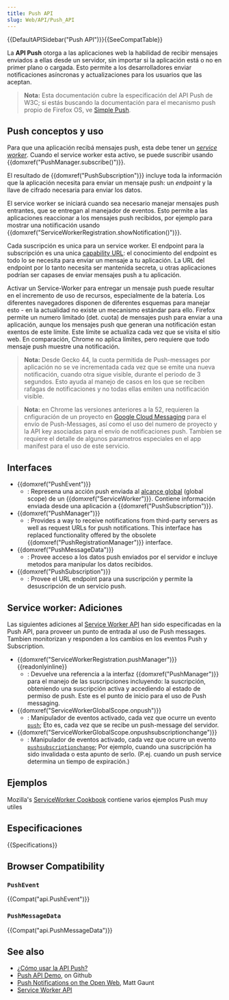 ```yaml
---
title: Push API
slug: Web/API/Push_API
---
```


{{DefaultAPISidebar("Push API")}}{{SeeCompatTable}}

La **API Push** otorga a las aplicaciones web la habilidad de recibir mensajes enviados a ellas desde un servidor, sin importar si la aplicación está o no en primer plano o cargada. Esto permite a los desarrolladores enviar notificaciones asíncronas y actualizaciones para los usuarios que las aceptan.

> **Nota:** Esta documentación cubre la especificación del API Push de W3C; si estás buscando la documentación para el mecanismo push propio de Firefox OS, ve [Simple Push](/es/docs/Web/API/Simple_Push_API).

## Push conceptos y uso

Para que una aplicación recibá mensajes push, esta debe tener un _[service worker](/es/docs/Web/API/ServiceWorker_API)_. Cuando el service worker esta activo, se puede suscribir usando {{domxref("PushManager.subscribe()")}}.

El resultado de {{domxref("PushSubscription")}} incluye toda la información que la aplicación necesita para enviar un mensaje push: un _endpoint_ y la llave de cifrado necesaria para enviar los datos.

El service worker se iniciará cuando sea necesario manejar mensajes push entrantes, que se entregan al manejador de eventos. Esto permite a las aplicaciones reaccionar a los mensajes push recibidos, por ejemplo para mostrar una notiificación usando {{domxref("ServiceWorkerRegistration.showNotification()")}}.

Cada suscripción es unica para un service worker. El endpoint para la subscripción es una unica [capability URL](http://www.w3.org/TR/capability-urls/): el conocimiento del endpoint es todo lo se necesita para enviar un mensaje a tu aplicación. La URL del endpoint por lo tanto necesita ser mantenida secreta, u otras aplicaciones podrían ser capases de enviar mensajes push a tu aplicación.

Activar un Service-Worker para entregar un mensaje push puede resultar en el incremento de uso de recursos, especialmente de la batería. Los diferentes navegadores disponen de diferentes esquemas para manejar esto - en la actualidad no existe un mecanismo estándar para ello. Firefox permite un numero limitado (det. cuota) de mensajes push para enviar a una aplicación, aunque los mensajes push que generan una notificación estan exentos de este límite. Este límite se actualiza cada vez que se visita el sitio web. En comparación, Chrome no aplica límites, pero requiere que todo mensaje push muestre una notificación.

> **Nota:** Desde Gecko 44, la cuota permitida de Push-messages por aplicación no se ve incrementada cada vez que se emite una nueva notificación, cuando otra sigue visible, durante el periodo de 3 segundos. Esto ayuda al manejo de casos en los que se reciben rafagas de notificaciones y no todas ellas emiten una notificación visible.

> **Nota:** en Chrome las versiones anteriores a la 52, requieren la cnfiguración de un proyecto en [Google Cloud Messaging](https://developers.google.com/cloud-messaging/) para el envío de Push-Messages, así como el uso del numero de proyecto y la API key asociadas para el envío de notificaciones push. Tambien se requiere el detalle de algunos parametros especiales en el app manifest para el uso de este servicio.

## Interfaces

- {{domxref("PushEvent")}}
  - : Represena una acción push enviada al [alcance global](/es/docs/Web/API/ServiceWorkerGlobalScope) (global scope) de un {{domxref("ServiceWorker")}}. Contiene información enviada desde una aplicación a {{domxref("PushSubscription")}}.
- {{domxref("PushManager")}}
  - : Provides a way to receive notifications from third-party servers as well as request URLs for push notifications. This interface has replaced functionality offered by the obsolete {{domxref("PushRegistrationManager")}} interface.
- {{domxref("PushMessageData")}}
  - : Provee acceso a los datos push enviados por el servidor e incluye metodos para manipular los datos recibidos.
- {{domxref("PushSubscription")}}
  - : Provee el URL endpoint para una suscripción y permite la desuscripción de un servicio push.

## Service worker: Adiciones

Las siguientes adiciones al [Service Worker API](/es/docs/Web/API/Service_Worker_API) han sido especificadas en la Push API, para proveer un punto de entrada al uso de Push messages. Tambien monitorizan y responden a los cambios en los eventos Push y Subscription.

- {{domxref("ServiceWorkerRegistration.pushManager")}} {{readonlyinline}}
  - : Devuelve una referencia a la interfaz {{domxref("PushManager")}} para el manejo de las suscripciones incluyendo: la suscripción, obteniendo una suscripción activa y accediendo al estado de permiso de push. Este es el punto de inicio para el uso de Push messaging.
- {{domxref("ServiceWorkerGlobalScope.onpush")}}
  - : Manipulador de eventos activado, cada vez que ocurre un evento [`push`](/es/docs/Web/Reference/Events/push); Eto es, cada vez que se recibe un push-message del servidor.
- {{domxref("ServiceWorkerGlobalScope.onpushsubscriptionchange")}}
  - : Manipulador de eventos activado, cada vez que ocurre un evento [`pushsubscriptionchange`](/es/docs/Web/Reference/Events/pushsubscriptionchange); Por ejemplo, cuando una suscripción ha sido invalidada o esta apunto de serlo. (P.ej. cuando un push service determina un tiempo de expiración.)

## Ejemplos

Mozilla's [ServiceWorker Cookbook](https://github.com/mdn/serviceworker-cookbook/) contiene varios ejemplos Push muy utiles

## Especificaciones

{{Specifications}}

## Browser Compatibility

### `PushEvent`

{{Compat("api.PushEvent")}}

### `PushMessageData`

{{Compat("api.PushMessageData")}}

## See also

- [¿Cómo usar la API Push?](/es/docs/Web/API/Push_API/Using_the_Push_API)
- [Push API Demo](https://github.com/chrisdavidmills/push-api-demo), on Github
- [Push Notifications on the Open Web](http://updates.html5rocks.com/2015/03/push-notificatons-on-the-open-web), Matt Gaunt
- [Service Worker API](/es/docs/Web/API/Service_Worker_API)
